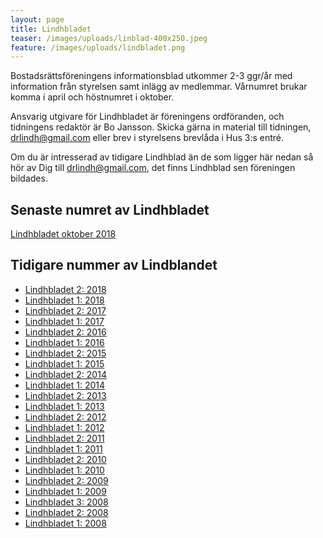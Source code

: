 ```yaml
---
layout: page
title: Lindhbladet
teaser: /images/uploads/linblad-400x250.jpeg
feature: /images/uploads/lindbladet.png
---
```

Bostadsrättsföreningens informationsblad utkommer 2-3 ggr/år med information från styrelsen samt inlägg av medlemmar. Vårnumret brukar komma i april och höstnumret i oktober.

Ansvarig utgivare för Lindhbladet är föreningens ordföranden, och tidningens redaktör är Bo Jansson. Skicka gärna in material till tidningen, drlindh@gmail.com eller brev i styrelsens brevlåda i Hus 3:s entré.

Om du är intresserad av tidigare Lindhblad än de som ligger här nedan så hör av Dig till drlindh@gmail.com, det finns Lindhblad sen föreningen bildades.

## Senaste numret av Lindhbladet

[Lindhbladet oktober 2018](/images/uploads/Lindhbladet_2_2018-web.pdf)

## Tidigare nummer av Lindblandet

* [Lindhbladet 2: 2018](/images/uploads/Lindhbladet_2_2018-web.pdf)
* [Lindhbladet 1: 2018](/images/uploads/Lindhbladet_1_2018_april.pdf)
* [Lindhbladet 2: 2017](/images/uploads/Lindhbladet_2-2017_okt.pdf)
* [Lindhbladet 1: 2017](/images/uploads/Lindhbladet_1-2017april.pdf)
* [Lindhbladet 2: 2016](/images/uploads/Lindhbladet_2-2016.pdf)
* [Lindhbladet 1: 2016](/images/uploads/Lindhbladet_1-2016.pdf)
* [Lindhbladet 2: 2015](/images/uploads/Lindhbladet_2-2015.pdf)
* [Lindhbladet 1: 2015](/images/uploads/Lindhbladet_1-2015.pdf)
* [Lindhbladet 2: 2014](/images/uploads/2014-10-22_Lindhbladet_2-2014.pdf)
* [Lindhbladet 1: 2014](/images/uploads/2014-03-24_Lindhbladet.pdf)
* [Lindhbladet 2: 2013](/images/uploads/2013-10-28_lindhbladet.pdf)
* [Lindhbladet 1: 2013](/images/uploads/2013-04-04_Lindhbladet.pdf)
* [Lindhbladet 2: 2012](/images/uploads/2012-10-24_LINDHBLAD.pdf)
* [Lindhbladet 1: 2012](/images/uploads/2012_04_12_LINDHBLAD.pdf)
* [Lindhbladet 2: 2011](/images/uploads/2011-10-31-R-lindhbladet.pdf)
* [Lindhbladet 1: 2011](/images/uploads/2011_04_15_LINDHBLAD.pdf)
* [Lindhbladet 2: 2010](/images/uploads/2010-10-27_LINDHBLAD.pdf)
* [Lindhbladet 1: 2010](/images/uploads/2010_03_19_LINDHBLAD.pdf)
* [Lindhbladet 2: 2009](/images/uploads/2009_11_LINDHBLAD.pdf)
* [Lindhbladet 1: 2009](/images/uploads/2009_04_Lindhbladet.pdf)
* [Lindhbladet 3: 2008](/images/uploads/2008_12_10_Lindhbladet.pdf)
* [Lindhbladet 2: 2008](/images/uploads/2008_10_16_Lindhbladet.pdf)
* [Lindhbladet 1: 2008](/images/uploads/2008_01.pdf)
